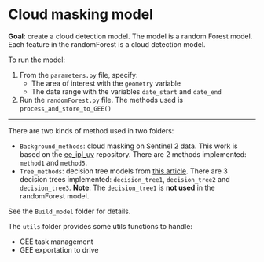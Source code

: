 # Cloud masking model

**Goal**: create a cloud detection model. The model is a random Forest model. Each feature in the randomForest is a cloud detection model. 

To run the model:

1. From the `parameters.py` file, specify:
	- The area of interest with the `geometry` variable
	- The date range with the variables `date_start` and `date_end`
2. Run the `randomForest.py` file. The methods used is `process_and_store_to_GEE()`

---
There are two kinds of method used in two folders: 
- `Background_methods`: cloud masking on Sentinel 2 data. This work is based on the [ee_ipl_uv](https://github.com/IPL-UV/ee_ipl_uv) repository. There are 2 methods implemented: `method1` and `method5`. 
- `Tree_methods`: decision tree models from [this article](https://www.mdpi.com/2072-4292/8/8/666). There are 3 decision trees implemented: `decision_tree1`, `decision_tree2` and `decision_tree3`. 
**Note**: The `decision_tree1` is **not used** in the randomForest model. 

See the `Build_model` folder for details. 

The `utils` folder provides some utils functions to handle:
- GEE task management
- GEE exportation to drive